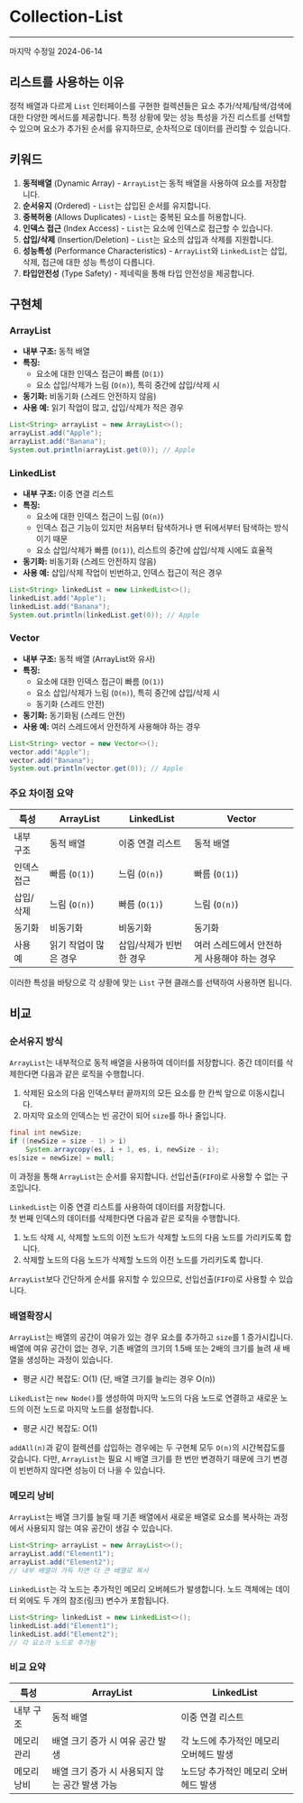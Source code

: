 # Collection-List  
  
--- 
마지막 수정일 2024-06-14  
  
## 리스트를 사용하는 이유
정적 배열과 다르게 `List` 인터페이스를 구현한 컬렉션들은 요소 추가/삭제/탐색/검색에 대한 다양한 메서드를 제공합니다. 
특정 상황에 맞는 성능 특성을 가진 리스트를 선택할 수 있으며 요소가 추가된 순서를 유지하므로, 순차적으로 데이터를 관리할 수 있습니다.

## 키워드 
1. **동적배열** (Dynamic Array) - `ArrayList`는 동적 배열을 사용하여 요소를 저장합니다.
2. **순서유지** (Ordered) - `List`는 삽입된 순서를 유지합니다.
3. **중복허용** (Allows Duplicates) - `List`는 중복된 요소를 허용합니다.
4. **인덱스 접근** (Index Access) - `List`는 요소에 인덱스로 접근할 수 있습니다.
5. **삽입/삭제** (Insertion/Deletion) - `List`는 요소의 삽입과 삭제를 지원합니다.
6. **성능특성** (Performance Characteristics) - `ArrayList`와 `LinkedList`는 삽입, 삭제, 접근에 대한 성능 특성이 다릅니다.
7. **타입안전성** (Type Safety) - 제네릭을 통해 타입 안전성을 제공합니다.
  
## 구현체  

### ArrayList
- **내부 구조:** 동적 배열
- **특징:**
    - 요소에 대한 인덱스 접근이 빠름 (`O(1)`)
    - 요소 삽입/삭제가 느림 (`O(n)`), 특히 중간에 삽입/삭제 시
- **동기화:** 비동기화 (스레드 안전하지 않음)
- **사용 예:** 읽기 작업이 많고, 삽입/삭제가 적은 경우

```java
List<String> arrayList = new ArrayList<>();
arrayList.add("Apple");
arrayList.add("Banana");
System.out.println(arrayList.get(0)); // Apple
```

### LinkedList
- **내부 구조:** 이중 연결 리스트
- **특징:**
    - 요소에 대한 인덱스 접근이 느림 (`O(n)`)
    - 인덱스 접근 기능이 있지만 처음부터 탐색하거나 맨 뒤에서부터 탐색하는 방식이기 때문
    - 요소 삽입/삭제가 빠름 (`O(1)`), 리스트의 중간에 삽입/삭제 시에도 효율적
- **동기화:** 비동기화 (스레드 안전하지 않음)
- **사용 예:** 삽입/삭제 작업이 빈번하고, 인덱스 접근이 적은 경우

```java
List<String> linkedList = new LinkedList<>();
linkedList.add("Apple");
linkedList.add("Banana");
System.out.println(linkedList.get(0)); // Apple
```

### Vector
- **내부 구조:** 동적 배열 (ArrayList와 유사)
- **특징:**
    - 요소에 대한 인덱스 접근이 빠름 (`O(1)`)
    - 요소 삽입/삭제가 느림 (`O(n)`), 특히 중간에 삽입/삭제 시
    - 동기화 (스레드 안전)
- **동기화:** 동기화됨 (스레드 안전)
- **사용 예:** 여러 스레드에서 안전하게 사용해야 하는 경우

```java
List<String> vector = new Vector<>();
vector.add("Apple");
vector.add("Banana");
System.out.println(vector.get(0)); // Apple
```

### 주요 차이점 요약
| 특성     | ArrayList    | LinkedList    | Vector                   |
|--------|--------------|---------------|--------------------------|
| 내부 구조  | 동적 배열        | 이중 연결 리스트     | 동적 배열                    |
| 인덱스 접근 | 빠름 (`O(1)`)  | 느림 (`O(n)`)   | 빠름 (`O(1)`)              |
| 삽입/삭제  | 느림 (`O(n)`)  | 빠름 (`O(1)`)   | 느림 (`O(n)`)              |
| 동기화    | 비동기화         | 비동기화          | 동기화                      |
| 사용 예   | 읽기 작업이 많은 경우 | 삽입/삭제가 빈번한 경우 | 여러 스레드에서 안전하게 사용해야 하는 경우 |

이러한 특성을 바탕으로 각 상황에 맞는 `List` 구현 클래스를 선택하여 사용하면 됩니다.  
  
## 비교 

### 순서유지 방식
`ArrayList`는 내부적으로 동적 배열을 사용하여 데이터를 저장합니다. 
중간 데이터를 삭제한다면 다음과 같은 로직을 수행합니다.  
  
1. 삭제된 요소의 다음 인덱스부터 끝까지의 모든 요소를 한 칸씩 앞으로 이동시킵니다.
2. 마지막 요소의 인덱스는 빈 공간이 되어 `size`를 하나 줄입니다.  
    
```Java
final int newSize;
if ((newSize = size - 1) > i)
    System.arraycopy(es, i + 1, es, i, newSize - i);
es[size = newSize] = null;
```
이 과정을 통해 `ArrayList`는 순서를 유지합니다. 선입선출(`FIFO`)로 사용할 수 없는 구조입니다.   
  
`LinkedList`는 이중 연결 리스트를 사용하여 데이터를 저장합니다.  
첫 번째 인덱스의 데이터를 삭제한다면 다음과 같은 로직을 수행합니다.
1. 노드 삭제 시, 삭제할 노드의 이전 노드가 삭제할 노드의 다음 노드를 가리키도록 합니다.
2. 삭제할 노드의 다음 노드가 삭제할 노드의 이전 노드를 가리키도록 합니다.  
  
`ArrayList`보다 간단하게 순서를 유지할 수 있으므로, 선입선출(`FIFO`)로 사용할 수 있습니다.
  
### 배열확장시
`ArrayList`는 배열의 공간이 여유가 있는 경우 요소를 추가하고 `size`를 1 증가시킵니다. 
배열에 여유 공간이 없는 경우, 기존 배열의 크기의 1.5배 또는 2배의 크기를 늘려 새 배열을 생성하는 과정이 있습니다.  
+ 평균 시간 복잡도: O(1) (단, 배열 크기를 늘리는 경우 O(n))  
  
`LikedList`는 `new Node()`를 생성하여 마지막 노드의 다음 노드로 연결하고 새로운 노드의 이전 노드로 
마지막 노드를 설정합니다. 
+ 평균 시간 복잡도: O(1)  
  
`addAll(n)`과 같이 컬렉션를 삽입하는 경우에는 두 구현체 모두 `O(n)`의 시간복잡도를 갖습니다.
다만, `ArrayList`는 필요 시 배열 크기를 한 번만 변경하기 때문에 크기 변경이 빈번하지 않다면 성능이 더 나을 수 있습니다.

### 메모리 낭비  

`ArrayList`는 배열 크기를 늘릴 때 기존 배열에서 새로운 배열로 요소를 복사하는 과정에서 사용되지 않는 여유 공간이 생길 수 있습니다.
```java
List<String> arrayList = new ArrayList<>();
arrayList.add("Element1");
arrayList.add("Element2");
// 내부 배열이 가득 차면 더 큰 배열로 복사
```
`LinkedList`는 각 노드는 추가적인 메모리 오버헤드가 발생합니다. 노드 객체에는 데이터 외에도 두 개의 참조(링크) 변수가 포함됩니다.
```java
List<String> linkedList = new LinkedList<>();
linkedList.add("Element1");
linkedList.add("Element2");
// 각 요소가 노드로 추가됨
```
### 비교 요약
| 특성     | ArrayList                   | LinkedList             |
|--------|-----------------------------|------------------------|
| 내부 구조  | 동적 배열                       | 이중 연결 리스트              |
| 메모리 관리 | 배열 크기 증가 시 여유 공간 발생         | 각 노드에 추가적인 메모리 오버헤드 발생 |
| 메모리 낭비 | 배열 크기 증가 시 사용되지 않는 공간 발생 가능 | 노드당 추가적인 메모리 오버헤드 발생   |